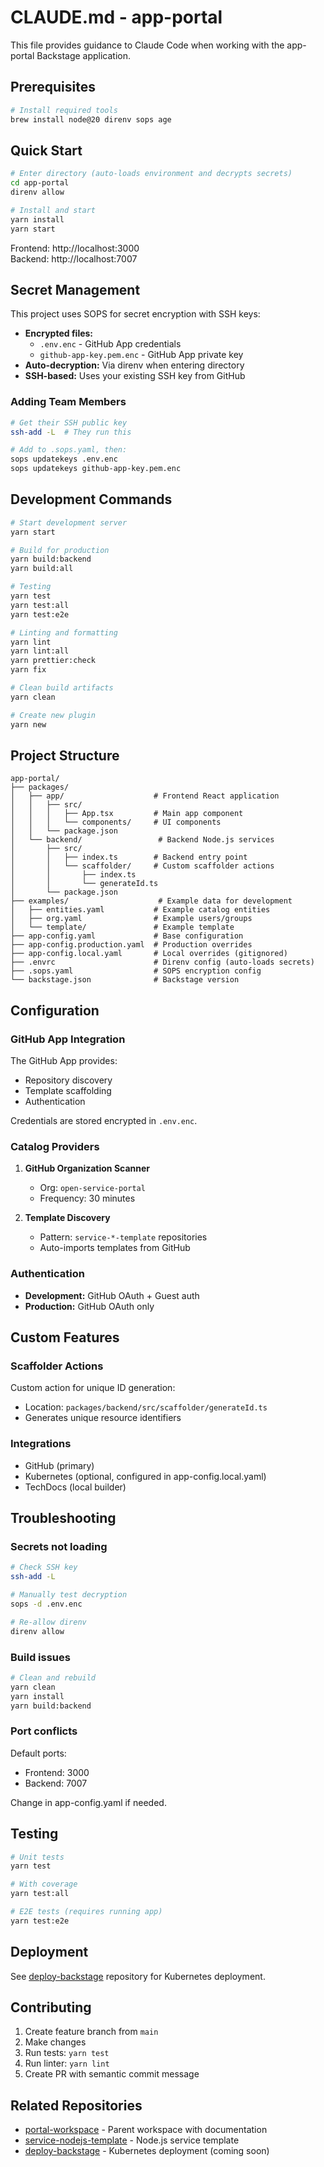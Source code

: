 # CLAUDE.md - app-portal

This file provides guidance to Claude Code when working with the app-portal Backstage application.

## Prerequisites

```bash
# Install required tools
brew install node@20 direnv sops age
```

## Quick Start

```bash
# Enter directory (auto-loads environment and decrypts secrets)
cd app-portal
direnv allow

# Install and start
yarn install
yarn start
```

Frontend: http://localhost:3000  
Backend: http://localhost:7007

## Secret Management

This project uses SOPS for secret encryption with SSH keys:

- **Encrypted files:**
  - `.env.enc` - GitHub App credentials
  - `github-app-key.pem.enc` - GitHub App private key
- **Auto-decryption:** Via direnv when entering directory
- **SSH-based:** Uses your existing SSH key from GitHub

### Adding Team Members

```bash
# Get their SSH public key
ssh-add -L  # They run this

# Add to .sops.yaml, then:
sops updatekeys .env.enc
sops updatekeys github-app-key.pem.enc
```

## Development Commands

```bash
# Start development server
yarn start

# Build for production
yarn build:backend
yarn build:all

# Testing
yarn test
yarn test:all
yarn test:e2e

# Linting and formatting
yarn lint
yarn lint:all
yarn prettier:check
yarn fix

# Clean build artifacts
yarn clean

# Create new plugin
yarn new
```

## Project Structure

```
app-portal/
├── packages/
│   ├── app/                    # Frontend React application
│   │   ├── src/
│   │   │   ├── App.tsx         # Main app component
│   │   │   └── components/     # UI components
│   │   └── package.json
│   └── backend/                 # Backend Node.js services
│       ├── src/
│       │   ├── index.ts        # Backend entry point
│       │   └── scaffolder/     # Custom scaffolder actions
│       │       ├── index.ts
│       │       └── generateId.ts
│       └── package.json
├── examples/                    # Example data for development
│   ├── entities.yaml           # Example catalog entities
│   ├── org.yaml                # Example users/groups
│   └── template/               # Example template
├── app-config.yaml             # Base configuration
├── app-config.production.yaml  # Production overrides
├── app-config.local.yaml       # Local overrides (gitignored)
├── .envrc                      # Direnv config (auto-loads secrets)
├── .sops.yaml                  # SOPS encryption config
└── backstage.json              # Backstage version
```

## Configuration

### GitHub App Integration

The GitHub App provides:
- Repository discovery
- Template scaffolding
- Authentication

Credentials are stored encrypted in `.env.enc`.

### Catalog Providers

1. **GitHub Organization Scanner**
   - Org: `open-service-portal`
   - Frequency: 30 minutes

2. **Template Discovery**
   - Pattern: `service-*-template` repositories
   - Auto-imports templates from GitHub

### Authentication

- **Development:** GitHub OAuth + Guest auth
- **Production:** GitHub OAuth only

## Custom Features

### Scaffolder Actions

Custom action for unique ID generation:
- Location: `packages/backend/src/scaffolder/generateId.ts`
- Generates unique resource identifiers

### Integrations

- GitHub (primary)
- Kubernetes (optional, configured in app-config.local.yaml)
- TechDocs (local builder)

## Troubleshooting

### Secrets not loading

```bash
# Check SSH key
ssh-add -L

# Manually test decryption
sops -d .env.enc

# Re-allow direnv
direnv allow
```

### Build issues

```bash
# Clean and rebuild
yarn clean
yarn install
yarn build:backend
```

### Port conflicts

Default ports:
- Frontend: 3000
- Backend: 7007

Change in app-config.yaml if needed.

## Testing

```bash
# Unit tests
yarn test

# With coverage
yarn test:all

# E2E tests (requires running app)
yarn test:e2e
```

## Deployment

See [deploy-backstage](https://github.com/open-service-portal/deploy-backstage) repository for Kubernetes deployment.

## Contributing

1. Create feature branch from `main`
2. Make changes
3. Run tests: `yarn test`
4. Run linter: `yarn lint`
5. Create PR with semantic commit message

## Related Repositories

- [portal-workspace](https://github.com/open-service-portal/portal-workspace) - Parent workspace with documentation
- [service-nodejs-template](https://github.com/open-service-portal/service-nodejs-template) - Node.js service template
- [deploy-backstage](https://github.com/open-service-portal/deploy-backstage) - Kubernetes deployment (coming soon)